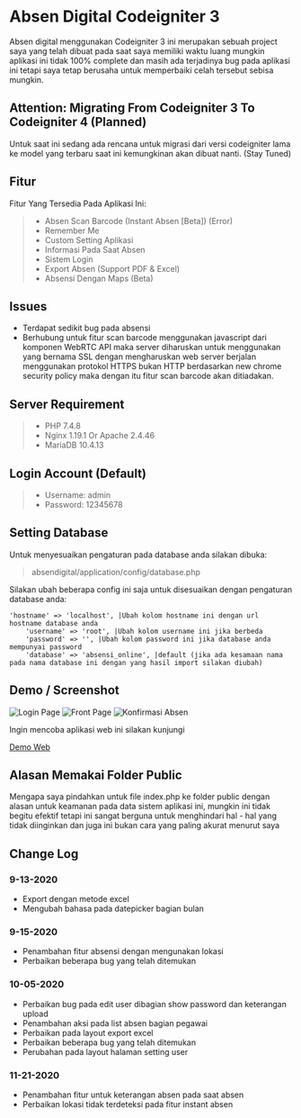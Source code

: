 # Absen Digital Codeigniter 3
 
Absen digital menggunakan Codeigniter 3 ini merupakan sebuah project saya yang telah dibuat pada saat saya memiliki waktu luang mungkin aplikasi ini tidak 100% complete dan masih ada
terjadinya bug pada aplikasi ini tetapi saya tetap berusaha untuk memperbaiki celah tersebut sebisa mungkin.

## Attention: Migrating From Codeigniter 3 To Codeigniter 4 (Planned)

Untuk saat ini sedang ada rencana untuk migrasi dari versi codeigniter lama ke
model yang terbaru saat ini kemungkinan akan dibuat nanti. (Stay Tuned)

## Fitur

Fitur Yang Tersedia Pada Aplikasi Ini:
> - Absen Scan Barcode (Instant Absen [Beta]) (Error)
> - Remember Me
> - Custom Setting Aplikasi
> - Informasi Pada Saat Absen
> - Sistem Login
> - Export Absen (Support PDF & Excel)
> - Absensi Dengan Maps (Beta)


## Issues
- Terdapat sedikit bug pada absensi
- Berhubung untuk fitur scan barcode menggunakan javascript dari komponen WebRTC API maka server diharuskan untuk menggunakan
yang bernama SSL dengan mengharuskan web server berjalan menggunakan protokol HTTPS bukan HTTP berdasarkan new chrome security policy
maka dengan itu fitur scan barcode akan ditiadakan.

## Server Requirement

> - PHP 7.4.8
> - Nginx 1.19.1 Or Apache 2.4.46
> - MariaDB 10.4.13

## Login Account (Default)

> - Username: admin
> - Password: 12345678

## Setting Database
Untuk menyesuaikan pengaturan pada database anda silakan dibuka:
> absendigital/application/config/database.php

Silakan ubah beberapa config ini saja untuk disesuaikan dengan pengaturan database anda:
```
'hostname' => 'localhost', |Ubah kolom hostname ini dengan url hostname database anda
	'username' => 'root', |Ubah kolom username ini jika berbeda
	'password' => '', |Ubah kolom password ini jika database anda mempunyai password
	'database' => 'absensi_online', |default (jika ada kesamaan nama pada nama database ini dengan yang hasil import silakan diubah)
```

## Demo / Screenshot
![Login Page](https://github.com/sandyh90/Codeigniter3-absen-digital/blob/master/images-demo/Screenshot_2020-09-12%20Login%20Absensi(1).png)
![Front Page](https://github.com/sandyh90/Codeigniter3-absen-digital/blob/master/images-demo/Screenshot_2020-09-12%20Absensi%20Online.png)
![Konfirmasi Absen](https://github.com/sandyh90/Codeigniter3-absen-digital/blob/master/images-demo/Screenshot_2020-09-12%20Confirm%20Instant%20Absen.png)

Ingin mencoba aplikasi web ini silakan kunjungi

[Demo Web](http://demo.nerosky.rf.gd/absendigitalci3/)

## Alasan Memakai Folder Public

Mengapa saya pindahkan untuk file index.php ke folder public dengan alasan untuk keamanan pada data sistem aplikasi ini, mungkin ini tidak begitu efektif tetapi ini sangat berguna untuk menghindari hal - hal yang tidak diinginkan dan juga
ini bukan cara yang paling akurat menurut saya 

## Change Log
### 9-13-2020
- Export dengan metode excel
- Mengubah bahasa pada datepicker bagian bulan

### 9-15-2020
- Penambahan fitur absensi dengan mengunakan lokasi
- Perbaikan beberapa bug yang telah ditemukan

### 10-05-2020
- Perbaikan bug pada edit user dibagian show password dan keterangan upload
- Penambahan aksi pada list absen bagian pegawai
- Perbaikan pada layout export excel
- Perbaikan beberapa bug yang telah ditemukan 
- Perubahan pada layout halaman setting user

### 11-21-2020
- Penambahan fitur untuk keterangan absen pada saat absen
- Perbaikan lokasi tidak terdeteksi pada fitur instant absen
